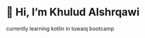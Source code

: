 <h1>  👋 Hi, I’m Khulud Alshrqawi </h1>
currently learning kotlin in tuwaiq bootcamp   </h2>




<!---
Khulud-Alsharqawi/Khulud-Alsharqawi is a ✨ special ✨ repository because its `README.md` (this file) appears on your GitHub profile.
You can click the Preview link to take a look at your changes.
--->
